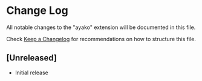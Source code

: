 # Change Log

All notable changes to the "ayako" extension will be documented in this file.

Check [Keep a Changelog](http://keepachangelog.com/) for recommendations on how to structure this file.

## [Unreleased]

- Initial release
